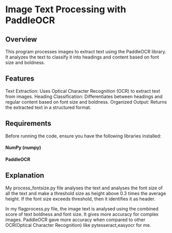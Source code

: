# Image Text Processing with PaddleOCR
## Overview
This program processes images to extract text using the PaddleOCR library. It analyzes the text to classify it into headings and content based on font size and boldness.

## Features
Text Extraction: Uses Optical Character Recognition (OCR) to extract text from images.
Heading Classification: Differentiates between headings and regular content based on font size and boldness.
Organized Output: Returns the extracted text in a structured format.

## Requirements
Before running the code, ensure you have the following libraries installed:
#### NumPy (numpy)
#### PaddleOCR

## Explanation
My process_fontsize.py file analyses the text and analyses the font size of all the text and make a threshold size as height above 0.3 times the average height. If the font size exceeds threshold, then it identifies it as header.

In my flagprocess.py file, the image text is analysed using the combined score of text boldness and font size. It gives more accuracy for complex images. 
PaddleOCR gave more accuracy when compared to other OCR(Optical Character Recognition) like pytesseract,easyocr for me.

